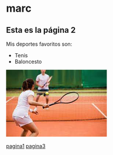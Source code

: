 # marc
## Esta es la página 2

Mis deportes favoritos son:
-	Tenis
-	Baloncesto

![Imagen thor](../img/tenis.png)


[pagina1](./pagina1.md)
[pagina3](./pagina3.md)
